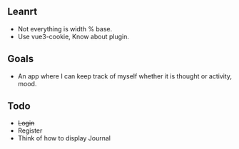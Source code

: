 ## Leanrt

- Not everything is width % base.
- Use vue3-cookie, Know about plugin.

## Goals

- An app where I can keep track of myself whether it is thought or activity, mood.

## Todo

- ~~Login~~
- Register
- Think of how to display Journal
